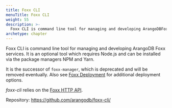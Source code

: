 ```yaml
---
title: Foxx CLI
menuTitle: Foxx CLI
weight: 55
description: >-
  Foxx CLI is command line tool for managing and developing ArangoDBFoxx services
archetype: chapter
---
```

Foxx CLI is command line tool for managing and developing ArangoDB
Foxx services. It is an optional tool which requires Node.js and
can be installed via the package managers NPM and Yarn.

It is the successor of `foxx-manager`, which is deprecated and will be
removed eventually. Also see [Foxx Deployment](../../../develop/foxx-microservices/deployment.md)
for additional deployment options.

_foxx-cli_ relies on the [Foxx HTTP API](../../../http/foxx.md).

Repository: <https://github.com/arangodb/foxx-cli/>
